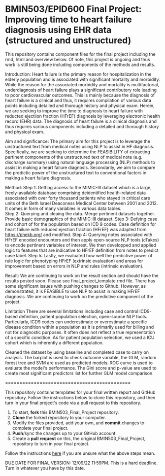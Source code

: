 # BMIN503/EPID600 Final Project: Improving time to heart failure diagnosis using EHR data (structured and unstructured) 

This repository contains component files for the final project including the rmd, html and overview below. Of note, this project is ongoing and thus work is still being done including components of the methods and results. 


Introduction: 
Heart failure is the primary reason for hospitalization in the elderly population and is associated with significant mortality and morbidity. While the reason for the  associated morbidity and mortality is multifactorial, underdiagnosis of heart failure plays a significant contributory role leading to poor cardiovascular outcomes. This is mainly because the diagnosis of heart failure is a clinical and thus, it requires compilation of various data points including detailed and thorough history and physical exam. Herein, we are seeking to improve the time to diagnosis to heart failure with reducted ejectiion fraction (HFrEF) diagnosis by leveraging electronic health record (EHR) data. The diagnosis of heart failure is a clinical diagnosis and thus requires various components including a detailed and thorough history and physical exam. 

Aim and significance:
The primary aim for this project is to leverage the unstructured text from medical notes using NLP to assist in HF diagnosis. Specifically, we are seeking to determine the FEASIBILITY of extracting pertinent components of the unstructured text of medical note (e.g. discharge summary) using natural language processing (NLP) methods to assist in making a heart failure diagnosis. Secondarily, we aim to compare the predictic power of the unstructured text to conventional factors in making a heart failure diagnosis. 

Method:
Step 1: Getting access to the MIMIC-III dataset which is a large, freely-available database comprising deidentified health-related data associated with over forty thousand patients who stayed in critical care units of the Beth Israel Deaconess Medical Center between 2001 and 2012. It comes in form of many variables in various data tables.  
Step 2: Querying and cleaing the data. Merge pertinent datasets together. Provide basic demographics of the MIMIC-III dataset.
Step 3: Defying case and cohort of for the population based on ICD 9 codes. Case definition for heart failure with reduced ejection fraction (HFrEF) was adapted from https://phekb.org/ and modified. 
Step 4: Querying notes associated with HFrEF encoded encounters and then apply open-source NLP tools (cTakes) to encode pertinent variables of interest. We then developped and applied logic to features that are indicative to HFrEF definition from notes to predict case label. 
Step 5: Lastly, we evaluated how well the predictive power of rule logic for phenotyping HFrEF (extrinsic evaluation) and areas for improvement based on errors in NLP and rules (intrinsic evaluation). 

Result:
We are continuing to work on the result section and should have the results posted soon. Please see final_project_template.rmd file. There has some significant issues with pushing changes to Github. However, as demonstrated, it is FEASIBLE to use NLP to assist in making HFrEF diagnosis. We are continuing to work on the predictive component of the project. 

Limitation
There are several limitations including case and control ICD9-based definition, patient population selection, open-source NLP tools. Particularly, ICD9 codes can underestimate or overestimate a specific disease condition within a population as it is primarily used for billing and not for diagnostic purposes. It often does not reflect a true representation of a specific condition. As for patient population selection, we used a ICU cohort which is inherently a different population. 



Cleaned the dataset by using baseline and completed case to carry on analysis. The barplot is used to check outcome variable, the GLM, random forest tree and SVM are used as predicted models. ROC curve is used to evaluate the model's performance. The Gini score and p-value are used to create most significant predictors list for further GLM model comparison.


============================================

This repository contains templates for your final written report and GitHub repository. Follow the instructions below to clone this repository, and then turn in your final project's code via a pull request to this repository.


1. To start, **fork** this BMIN503_Final_Project repository.
1. **Clone** the forked repository to your computer.
1. Modify the files provided, add your own, and **commit** changes to complete your final project.
1. **Push**/sync the changes up to your GitHub account.
1. Create a **pull request** on this, the original BMIN503_Final_Project, repository to turn in your final project.


Follow the instructions [here][forking] if you are unsure what the above steps mean.

DUE DATE FOR FINAL VERSION: 12/09/22 11:59PM. This is a hard deadline. Turn in whatever you have by this date.


<!-- Links -->
[forking]: https://guides.github.com/activities/forking/

